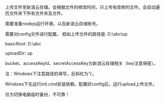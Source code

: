 上传文件至新浪云存储。会根据文件的修改时间，只上传有改修的文件。会自动遍历文件夹下所有文件夹及文件。

需要准备nodejs运行环境，以及新浪云存储账号。

需要对config文件进行配置。
假如上传文件的路径是: D:\abc\up

basicRoot: D:\abc

uploadDir: up

bucket、accessKeyId、secretAccessKey为新浪云存储相关（key注意保密）。

注：Windows下注意路径的填写，反斜杠为'\\'。

Windows下先运行init.cmd安装依赖。配置好config后，运行upload上传文件。

仅为切换电脑临时备份，不可靠！